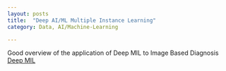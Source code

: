```yaml
---
layout: posts
title:  "Deep AI/ML Multiple Instance Learning"
category: Data, AI/Machine-Learning

---
```

Good overview of the application of Deep MIL to Image Based Diagnosis
[Deep MIL](https://towardsdatascience.com/attention-based-deep-multiple-instance-learning-1bb3df857e24)
